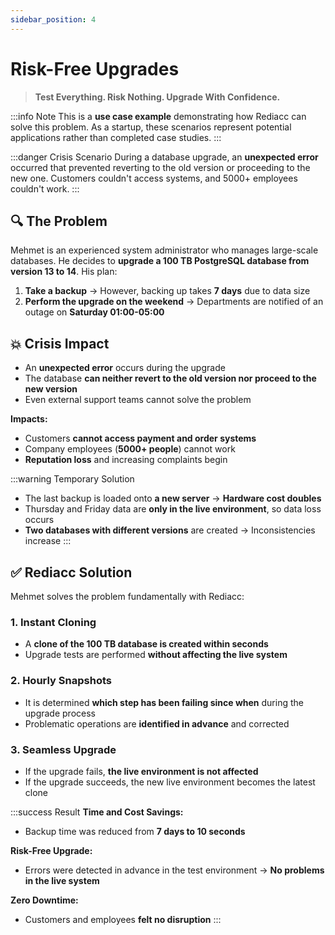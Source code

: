 ```yaml
---
sidebar_position: 4
---
```


# Risk-Free Upgrades

> **Test Everything. Risk Nothing. Upgrade With Confidence.**

:::info Note
This is a **use case example** demonstrating how Rediacc can solve this problem. As a startup, these scenarios represent potential applications rather than completed case studies.
:::

:::danger Crisis Scenario
During a database upgrade, an **unexpected error** occurred that prevented reverting to the old version or proceeding to the new one. Customers couldn't access systems, and 5000+ employees couldn't work.
:::

## 🔍 The Problem

Mehmet is an experienced system administrator who manages large-scale databases. He decides to **upgrade a 100 TB PostgreSQL database from version 13 to 14**. His plan:

1. **Take a backup** → However, backing up takes **7 days** due to data size
2. **Perform the upgrade on the weekend** → Departments are notified of an outage on **Saturday 01:00-05:00**

## 💥 Crisis Impact

* An **unexpected error** occurs during the upgrade
* The database **can neither revert to the old version nor proceed to the new version**
* Even external support teams cannot solve the problem

**Impacts:**
* Customers **cannot access payment and order systems**
* Company employees (**5000+ people**) cannot work
* **Reputation loss** and increasing complaints begin

:::warning Temporary Solution
* The last backup is loaded onto **a new server** → **Hardware cost doubles**
* Thursday and Friday data are **only in the live environment**, so data loss occurs
* **Two databases with different versions** are created → Inconsistencies increase
:::

## ✅ Rediacc Solution

Mehmet solves the problem fundamentally with Rediacc:

### 1. **Instant Cloning**
* A **clone of the 100 TB database is created within seconds**
* Upgrade tests are performed **without affecting the live system**

### 2. **Hourly Snapshots**
* It is determined **which step has been failing since when** during the upgrade process
* Problematic operations are **identified in advance** and corrected

### 3. **Seamless Upgrade**
* If the upgrade fails, **the live environment is not affected**
* If the upgrade succeeds, the new live environment becomes the latest clone

:::success Result
**Time and Cost Savings:**
* Backup time was reduced from **7 days to 10 seconds**

**Risk-Free Upgrade:**
* Errors were detected in advance in the test environment → **No problems in the live system**

**Zero Downtime:**
* Customers and employees **felt no disruption**
:::
